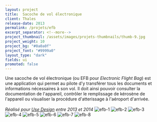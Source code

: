 ```yaml
---
layout: project
title:  Sacoche de vol électronique
client: Thales
release-date: 2013
permalink: /projets/efb
excerpt_separator: <!--more-->
project_thumbnail: /assets/images/projets-thumbnails/thumb-9.jpg
project_weight: 10
project_bg: "#0a0a0f"
project_font: "#9999a0"
layout_type: "dark"
fields: ui
promoted: false
---
```


Une sacoche de vol électronique (ou EFB pour *Electronic Flight Bag*) est une application qui permet au pilote d'y transférer tous les documents et informations nécessaires à son vol. Il doit ainsi pouvoir consulter la documentation de l'appareil, contrôler le remplissage de kérosène de l'appareil ou  visualiser la procédure d'atterissage à l'aéroport d'arrivée. 
<br/><br/>
*Réalisé pour [Use Design](http://www.use-design.com) entre 2013 et 2014*
![efb-1](/assets/images/projets/efb/efb-1.jpg)
![efb-2](/assets/images/projets/efb/efb-2.jpg)
![efb-3](/assets/images/projets/efb/efb-3.jpg)
![efb-4](/assets/images/projets/efb/efb-4.jpg)
![efb-5](/assets/images/projets/efb/efb-5.jpg)
![efb-6](/assets/images/projets/efb/efb-6.jpg)
![efb-7](/assets/images/projets/efb/efb-7.jpg)
![efb-8](/assets/images/projets/efb/efb-8.jpg)
